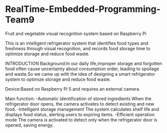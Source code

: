# RealTime-Embedded-Programming-Team9
Fruit and vegetable visual recognition system based on Raspberry Pi

This is an intelligent refrigerator system that identifies food types and freshness through visual recognition, and records food storage time to optimize storage and reduce food waste.

INTRODUCTION
Background:In our daily life,improper storage and forgotten food often cause uncertainty about consumption order, leading to spoilage and waste.So we came up with the idea of designing a smart refrigerator system to optimize storage and reduce food waste.

Device:Based on Raspberry Pi 5 and requires an external camera.

Main function:
-Automatic identification of stored ingredients
When the refrigerator door opens, the camera activates to detect existing and new food.
-Intelligent storage management
The system calculates shelf life and displays food status, alerting users to expiring items.
-Efficient operation mode
The camera is activated to detect only when the refrigerator door is opened, saving energy.
